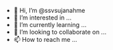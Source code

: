- 👋 Hi, I’m @ssvsujanahme
- 👀 I’m interested in ...
- 🌱 I’m currently learning ...
- 💞️ I’m looking to collaborate on ...
- 📫 How to reach me ...

<!---
ssvsujanahme/ssvsujanahme is a ✨ special ✨ repository because its `README.md` (this file) appears on your GitHub profile.
You can click the Preview link to take a look at your changes.
--->
